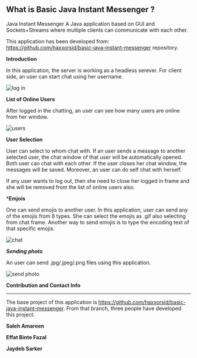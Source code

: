 What is Basic Java Instant Messenger ?
---------
Java Instant Messenger
A Java application based on GUI and Sockets+Streams where multiple clients can communicate with each other. 

This application has been developed from: https://github.com/haxxorsid/basic-java-instant-messenger repository. 

**Introduction**

In this application, the server is working as a headless serever. For client side, an user can start chat using her 
username. 

![log in](https://user-images.githubusercontent.com/11927430/145709519-8d31165b-7d6e-4aca-b210-51cc065b90de.PNG)


**List of Online Users**

After logged in the chatting, an user can see how many users are online from her window. 

![users](https://user-images.githubusercontent.com/11927430/145709583-13aa723e-4581-4103-a14b-0ec32c97a06d.PNG)


**User Selection**


User can select to whom chat with. If an user sends a message to another selected user, the chat window of that user 
will be automatically opened. Both user can chat with each other. If the user closes her chat window, the messages will be saved. 
Moreover, an user can do self chat with herself. 

If any user wants to log out, then she need to close her logged in frame and she will be removed from the list of online users also. 


***Emjois**

One can send emojis to another user. In this application, user can send any of the emojis from 8 types. She can select the emojis as .gif
also selecting from chat frame. Another way to send emojis is to type the encoding text of that specific emojis. 


![chat](https://user-images.githubusercontent.com/11927430/145709893-8e8d8c7e-05f9-447b-bd31-8674a441cffb.PNG)

***Sending photo***

An user can send .jpg/.jpeg/.png files using this application. 


![send photo](https://user-images.githubusercontent.com/11927430/145709889-96001155-0df2-4a8e-b2ce-c775a3412bc3.PNG)





**Contribution and Contact Info**

----------------------

The base project of this application is https://github.com/haxxorsid/basic-java-instant-messenger. 
From that branch, three people have developed this project. 

**Saleh Amareen**

**Effat Binte Fazal**

**Jaydeb Sarker**


